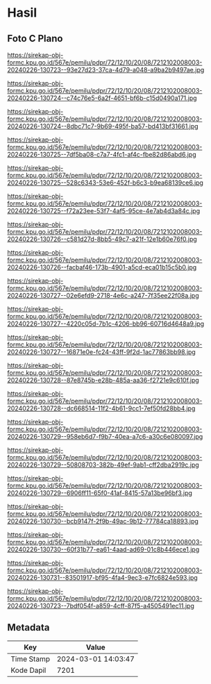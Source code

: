# Hasil

## Foto C Plano

https://sirekap-obj-formc.kpu.go.id/567e/pemilu/pdpr/72/12/10/20/08/7212102008003-20240226-130723--93e27d23-37ca-4d79-a048-a9ba2b9497ae.jpg

https://sirekap-obj-formc.kpu.go.id/567e/pemilu/pdpr/72/12/10/20/08/7212102008003-20240226-130724--c74c76e5-6a2f-4651-bf6b-c15d0490a171.jpg

https://sirekap-obj-formc.kpu.go.id/567e/pemilu/pdpr/72/12/10/20/08/7212102008003-20240226-130724--8dbc71c7-9b69-495f-ba57-bd413bf31661.jpg

https://sirekap-obj-formc.kpu.go.id/567e/pemilu/pdpr/72/12/10/20/08/7212102008003-20240226-130725--7df5ba08-c7a7-4fc1-af4c-fbe82d86abd6.jpg

https://sirekap-obj-formc.kpu.go.id/567e/pemilu/pdpr/72/12/10/20/08/7212102008003-20240226-130725--528c6343-53e6-452f-b6c3-b9ea68139ce6.jpg

https://sirekap-obj-formc.kpu.go.id/567e/pemilu/pdpr/72/12/10/20/08/7212102008003-20240226-130725--f72a23ee-53f7-4af5-95ce-4e7ab4d3a84c.jpg

https://sirekap-obj-formc.kpu.go.id/567e/pemilu/pdpr/72/12/10/20/08/7212102008003-20240226-130726--c581d27d-8bb5-49c7-a21f-12e1b60e76f0.jpg

https://sirekap-obj-formc.kpu.go.id/567e/pemilu/pdpr/72/12/10/20/08/7212102008003-20240226-130726--facbaf46-173b-4901-a5cd-eca01b15c5b0.jpg

https://sirekap-obj-formc.kpu.go.id/567e/pemilu/pdpr/72/12/10/20/08/7212102008003-20240226-130727--02e6efd9-2718-4e6c-a247-7f35ee22f08a.jpg

https://sirekap-obj-formc.kpu.go.id/567e/pemilu/pdpr/72/12/10/20/08/7212102008003-20240226-130727--4220c05d-7b1c-4206-bb96-60716d4648a9.jpg

https://sirekap-obj-formc.kpu.go.id/567e/pemilu/pdpr/72/12/10/20/08/7212102008003-20240226-130727--16871e0e-fc24-43ff-9f2d-1ac77863bb98.jpg

https://sirekap-obj-formc.kpu.go.id/567e/pemilu/pdpr/72/12/10/20/08/7212102008003-20240226-130728--87e8745b-e28b-485a-aa36-f2721e9c610f.jpg

https://sirekap-obj-formc.kpu.go.id/567e/pemilu/pdpr/72/12/10/20/08/7212102008003-20240226-130728--dc668514-11f2-4b61-9cc1-7ef50fd28bb4.jpg

https://sirekap-obj-formc.kpu.go.id/567e/pemilu/pdpr/72/12/10/20/08/7212102008003-20240226-130729--958eb6d7-f9b7-40ea-a7c6-a30c6e080097.jpg

https://sirekap-obj-formc.kpu.go.id/567e/pemilu/pdpr/72/12/10/20/08/7212102008003-20240226-130729--50808703-382b-49ef-9ab1-cff2dba2919c.jpg

https://sirekap-obj-formc.kpu.go.id/567e/pemilu/pdpr/72/12/10/20/08/7212102008003-20240226-130729--6906ff11-65f0-41af-8415-57a13be96bf3.jpg

https://sirekap-obj-formc.kpu.go.id/567e/pemilu/pdpr/72/12/10/20/08/7212102008003-20240226-130730--bcb9147f-2f9b-49ac-9b12-77784ca18893.jpg

https://sirekap-obj-formc.kpu.go.id/567e/pemilu/pdpr/72/12/10/20/08/7212102008003-20240226-130730--60f31b77-ea61-4aad-ad69-01c8b446ece1.jpg

https://sirekap-obj-formc.kpu.go.id/567e/pemilu/pdpr/72/12/10/20/08/7212102008003-20240226-130731--83501917-bf95-4fa4-9ec3-e7fc6824e593.jpg

https://sirekap-obj-formc.kpu.go.id/567e/pemilu/pdpr/72/12/10/20/08/7212102008003-20240226-130723--7bdf054f-a859-4cff-87f5-a4505491ec11.jpg


## Metadata

| Key        | Value               |
| ---------- | ------------------- |
| Time Stamp | 2024-03-01 14:03:47 |
| Kode Dapil | 7201                |




